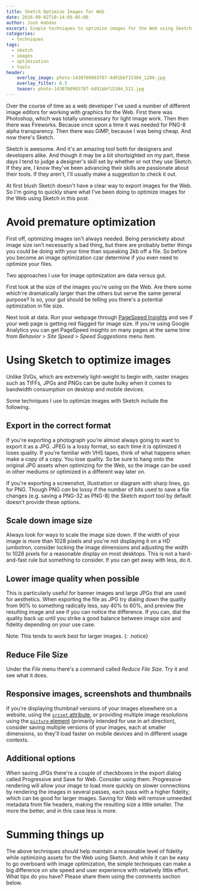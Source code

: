```yaml
---
title: Sketch Optimize Images for Web
date: 2016-09-02T10:14:05-05:00
author: Josh Habdas
excerpt: Simple techniques to optimize images for the Web using Sketch.
categories:
  - techniques
tags:
  - sketch
  - images
  - optimization
  - tools
header:
    overlay_image: photo-1430760903787-4d91bbf15384_1280.jpg
    overlay_filter: 0.5
    teaser: photo-1430760903787-4d91bbf15384_512.jpg
---
```

Over the course of time as a web developer I've used a number of different image editors for working with graphics for the Web. First there was Photoshop, which was totally unnecessary for light image work. Then then there was Fireworks. Because once upon a time it was needed for PNG-8 alpha transparency. Then there was GiMP, because I was being cheap. And now there's Sketch.

Sketch is awesome. And it's an amazing tool both for designers and developers alike. And though it may be a bit shortsighted on my part, these days I tend to judge a designer's skill set by whether or not they use Sketch. If they are, I know they've been advancing their skills are passionate about their tools. If they aren't, I'll usually make a suggestion to check it out.

At first blush Sketch doesn't have a clear way to export images for the Web. So I'm going to quickly share what I've been doing to optimize images for the Web using Sketch in this post.

# Avoid premature optimization

First off, optimizing images isn't always needed. Being persnickety about image size isn't necessarily a bad thing, but there are probably better things you could be doing with your time than squeaking 2kb off a file. So before you become an image optimization czar determine if you even need to optimize your files.

Two approaches I use for image optimization are data versus gut.

First look at the size of the images you're using on the Web. Are there some which're dramatically larger than the others but serve the same general purpose? Is so, your gut should be telling you there's a potential optimization in file size.

Next look at data. Run your webpage through [PageSpeed Insights](https://developers.google.com/speed/pagespeed/insights/) and see if your web page is getting red flagged for image size. If you're using Google Analytics you can get PageSpeed insights on many pages at the same time from _Behavior_ > _Site Speed_ > _Speed Suggestions_ menu item.

# Using Sketch to optimize images

Unlike SVGs, which are extremely light-weight to begin with, raster images such as TIFFs, JPGs and PNGs can be quite bulky when it comes to bandwidth consumption on desktop and mobile devices.

Some techniques I use to optimize images with Sketch include the following.

## Export in the correct format

If you're exporting a photograph you're almost always going to want to export it as a JPG. JPEG is a lossy format, so each time it is optimized it loses quality. If you're familiar with VHS tapes, think of what happens when make a copy of a copy. You lose quality. So be sure to hang onto the original JPG assets when optimizing for the Web, so the image can be used in other mediums or optimized in a different way later on.

If you're exporting a screenshot, illustration or diagram with sharp lines, go for PNG. Though PNG _can_ be lossy if the number of bits used to save a file changes (e.g. saving a PNG-32 as PNG-8) the Sketch export tool by default doesn't provide these options.

## Scale down image size

Always look for ways to scale the image size down. If the width of your image is more than 1028 pixels and you're not displaying it on a HD jumbotron, consider locking the image dimensions and adjusting the width to 1028 pixels for a reasonable display on most desktops. This is not a hard-and-fast rule but something to consider. If you can get away with less, do it.

## Lower image quality when possible

This is particularly useful for banner images and large JPGs that are used for aesthetics. When exporting the file as JPG try dialing down the quality from 90% to something radically less, say 40% to 60%, and preview the resulting image and see if you can notice the difference. If you can, dial the quality back up until you strike a good balance between image size and fidelity depending on your use case.

Note: This tends to work best for larger images.
{: .notice}

## Reduce File Size

Under the _File_ menu there's a command called _Reduce File Size_. Try it and see what it does.

## Responsive images, screenshots and thumbnails

If you're displaying thumbnail versions of your images elsewhere on a website, using the [`srcset` attribute](http://devdocs.io/html/attributes#srcset-attribute), or providing multiple image resolutions using the [`picture` element](http://devdocs.io/html/element/picture) (primarily intended for use in art direction), consider saving multiple versions of your images, each at smaller dimensions, so they'll load faster on mobile devices and in different usage contexts.

## Additional options

When saving JPGs there're a couple of checkboxes in the export dialog called Progressive and Save for Web. Consider using them. Progressive rendering will allow your image to load more quickly on slower connections by rendering the images in several passes, each pass with a higher fidelity, which can be good for larger images. Saving for Web will remove unneeded metadata from file headers, making the resulting size a little smaller. The more the better, and in this case less is more.

# Summing things up

The above techniques should help maintain a reasonable level of fidelity while optimizing assets for the Web using Sketch. And while it can be easy to go overboard with image optimization, the simple techniques can make a big difference on site speed and user experience with relatively little effort. What tips do you have? Please share them using the comments section below.
